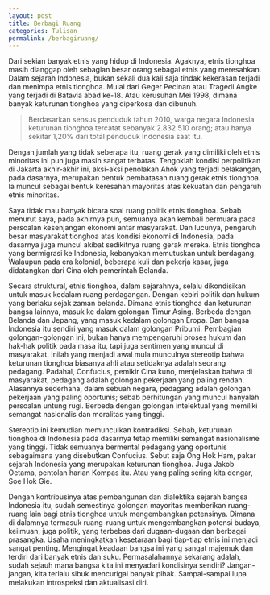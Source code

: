 ```yaml
---
layout: post
title: Berbagi Ruang
categories: Tulisan
permalink: /berbagiruang/
---
```

<p>Dari sekian banyak etnis yang hidup di Indonesia. Agaknya, etnis tionghoa masih dianggap oleh
sebagian besar orang sebagai etnis yang meresahkan. Dalam sejarah Indonesia, bukan sekali dua
kali saja tindak kekerasan terjadi dan menimpa etnis tionghoa. Mulai dari Geger Pecinan atau
Tragedi Angke yang terjadi di Batavia abad ke-18. Atau kerusuhan Mei 1998, dimana banyak
keturunan tionghoa yang diperkosa dan dibunuh.</p>

>Berdasarkan sensus penduduk tahun 2010, warga negara Indonesia keturunan tionghoa tercatat sebanyak 2.832.510 orang; atau hanya sekitar 1,20% dari total penduduk Indonesia saat itu.

<p>Dengan jumlah yang tidak seberapa itu, ruang gerak yang dimiliki oleh etnis minoritas ini pun juga masih
sangat terbatas. Tengoklah kondisi perpolitikan di Jakarta akhir-akhir ini, aksi-aksi penolakan Ahok
yang terjadi belakangan, pada dasarnya, merupakan bentuk pembatasan ruang gerak etnis tionghoa.
Ia muncul sebagai bentuk keresahan mayoritas atas kekuatan dan pengaruh etnis minoritas.</p>

<p>Saya tidak mau banyak bicara soal ruang politik etnis tionghoa. Sebab menurut saya, pada akhirnya
pun, semuanya akan kembali bermuara pada persoalan kesenjangan ekonomi antar masyarakat. Dan
lucunya, pengaruh besar masyarakat tionghoa atas kondisi ekonomi di Indonesia, pada dasarnya
juga muncul akibat sedikitnya ruang gerak mereka. Etnis tionghoa yang bermigrasi ke Indonesia,
kebanyakan memutuskan untuk berdagang. Walaupun pada era kolonial, beberapa kuli dan pekerja
kasar, juga didatangkan dari Cina oleh pemerintah Belanda.</p>

<p>Secara struktural, etnis tionghoa, dalam sejarahnya, selalu dikondisikan untuk masuk kedalam ruang
perdagangan. Dengan kebiri politik dan hukum yang berlaku sejak zaman belanda. Dimana etnis
tionghoa dan keturunan bangsa lainnya, masuk ke dalam golongan Timur Asing. Berbeda dengan
Belanda dan Jepang, yang masuk kedalam golongan Eropa. Dan bangsa Indonesia itu sendiri yang
masuk dalam golongan Pribumi. Pembagian golongan-golongan ini, bukan hanya mempengaruhi
proses hukum dan hak-hak politik pada masa itu, tapi juga sentimen yang muncul di masyarakat.
Inilah yang menjadi awal mula munculnya stereotip bahwa keturunan tionghoa biasanya ahli atau
setidaknya adalah seorang pedagang. Padahal, Confucius, pemikir Cina kuno, menjelaskan bahwa
di masyarakat, pedagang adalah golongan pekerjaan yang paling rendah. Alasannya sederhana,
dalam sebuah negara, pedagang adalah golongan pekerjaan yang paling oportunis; sebab
perhitungan yang muncul hanyalah persoalan untung rugi. Berbeda dengan golongan intelektual
yang memiliki semangat nasionalis dan moralitas yang tinggi.</p>

<p>Stereotip ini kemudian memunculkan kontradiksi. Sebab, keturunan tionghoa di Indonesia pada
dasarnya tetap memiliki semangat nasionalisme yang tinggi. Tidak semuanya bermental pedagang
yang oportunis sebagaimana yang disebutkan Confucius. Sebut saja Ong Hok Ham, pakar sejarah
Indonesia yang merupakan keturunan tionghoa. Juga Jakob Oetama, pentolan harian Kompas itu.
Atau yang paling sering kita dengar, Soe Hok Gie.</p>

<p>Dengan kontribusinya atas pembangunan dan dialektika sejarah bangsa Indonesia itu, sudah
semestinya golongan mayoritas memberikan ruang-ruang lain bagi etnis tionghoa untuk
mengembangkan potensinya. Dimana di dalamnya termasuk ruang-ruang untuk mengembangkan
potensi budaya, keilmuan, juga politik, yang terbebas dari dugaan-dugaan dan berbagai prasangka.
Usaha meningkatkan kesetaraan bagi tiap-tiap etnis ini menjadi sangat penting. Mengingat keadaan
bangsa ini yang sangat majemuk dan terdiri dari banyak etnis dan suku. Permasalahannya sekarang
adalah, sudah sejauh mana bangsa kita ini menyadari kondisinya sendiri? Jangan-jangan, kita terlalu
sibuk mencurigai banyak pihak. Sampai-sampai lupa melakukan introspeksi dan aktualisasi diri.</p>
